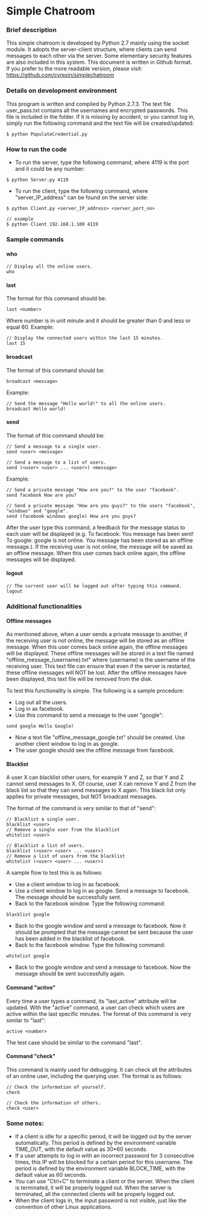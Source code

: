 # Simple Chatroom

### Brief description
This simple chatroom is developed by Python 2.7 mainly using the socket module. It adopts the server-client structure, where clients can send messages to each other via the server. Some elementary security features are also included in this system. This document is written in Github format. If you prefer to the more readable version, please visit: https://github.com/cyrexin/simplechatroom

### Details on development environment
This program is written and complied by Python 2.7.3. The text file user_pass.txt contains all the usernames and encrypted passwords. This file is included in the folder. If it is missing by accident, or you cannot log in, simply run the following command and the text file will be created/updated:
```
$ python PopulateCredential.py
```

### How to run the code
- To run the server, type the following command, where 4119 is the port and it could be any number:
```
$ python Server.py 4119
```
- To run the client, type the following command, where "server_IP_address" can be found on the server side:
```
$ python Client.py <server_IP_address> <server_port_no>

// example
$ python Client 192.168.1.100 4119
```

### Sample commands
#### who
```
// Display all the online users.
who
```

#### last
The format for this command should be:
```
last <number>
```
Where number is in unit minute and it should be greater than 0 and less or equal 60.
Example:
```
// Display the connected users within the last 15 minutes.
last 15
```

#### broadcast
The format of this command should be:
```
broadcast <message>
```
Example:
```
// Send the message "Hello world!" to all the online users.
broadcast Hello world!
```

#### send
The format of this command should be:
```
// Send a message to a single user.
send <user> <message>

// Send a message to a list of users.
send (<user> <user> ... <user>) <message>
```
Example:
```
// Send a private message "How are you?" to the user "facebook".
send facebook How are you?

// Send a private message "How are you guys?" to the users "facebook", "windows" and "google".
send (facebook windows google) How are you guys?
```
After the user type this command, a feedback for the message status to each user will be displayed (e.g. To facebook: You message has been sent! To google: google is not online. You message has been stored as an offline message.). If the receiving user is not online, the message will be saved as an offline message. When this user comes back online again, the offline messages will be displayed.

#### logout
```
// The current user will be logged out after typing this command.
logout
```

### Additional functionalities
#### Offline messages
As mentioned above, when a user sends a private message to another, if the receiving user is not online, the message will be stored as an offline message. When this user comes back online again, the offline messages will be displayed. These offline messages will be stored in a text file named "offline_message_(username).txt" where (username) is the username of the receiving user. This text file can ensure that even if the server is restarted, these offline messages will NOT be lost. After the offline messages have been displayed, this text file will be removed from the disk.

To test this functionality is simple. The following is a sample procedure:
- Log out all the users.
- Log in as facebook.
- Use this command to send a message to the user "google":
```
send google Hello Google!
```
- Now a text file "offline_message_google.txt" should be created. Use another client window to log in as google.
- The user google should see the offline message from facebook.

#### Blacklist
A user X can blacklist other users, for example Y and Z, so that Y and Z cannot send messages to X. Of course, user X can remove Y and Z from the black list so that they can send messages to X again. This black list only applies for private messages, but NOT broadcast messages.

The format of the command is very similar to that of "send":
```
// Blacklist a single user.
blacklist <user>
// Remove a single user from the blacklist
whitelist <user>

// Blacklist a list of users.
blacklist (<user> <user> ... <user>)
// Remove a list of users from the blacklist
whitelist (<user> <user> ... <user>)
```

A sample flow to test this is as follows:
- Use a client window to log in as facebook.
- Use a client window to log in as google. Send a message to facebook. The message should be successfully sent.
- Back to the facebook window. Type the following command:
```
blacklist google
```
- Back to the google window and send a message to facebook. Now it should be prompted that the message cannot be sent because the user has been added in the blacklist of facebook.
- Back to the facebook window. Type the following command:
```
whitelist google
```
- Back to the google window and send a message to facebook. Now the message should be sent successfully again.

#### Command "active"
Every time a user types a command, its "last_active" attribute will be updated. With the "active" command, a user can check which users are active within the last specific minutes. The format of this command is very similar to "last":
```
active <number>
```

The test case should be similar to the command "last".

#### Command "check"
This command is mainly used for debugging. It can check all the attributes of an online user, including the querying user. The format is as follows:
```
// Check the information of yourself.
check

// Check the information of others.
check <user>
```

### Some notes:
- If a client is idle for a specific period, it will be logged out by the server automatically. This period is defined by the environment variable TIME_OUT, with the default value as 30*60 seconds.
- If a user attempts to log in with an incorrect password for 3 consecutive times, this IP will be blocked for a certain period for this username. The period is defined by the environment variable BLOCK_TIME, with the default value as 60 seconds.
- You can use "Ctrl+C" to terminate a client or the server. When the client is terminated, it will be properly logged out. When the server is terminated, all the connected clients will be properly logged out.
- When the client logs in, the input password is not visible, just like the convention of other Linux applications.
